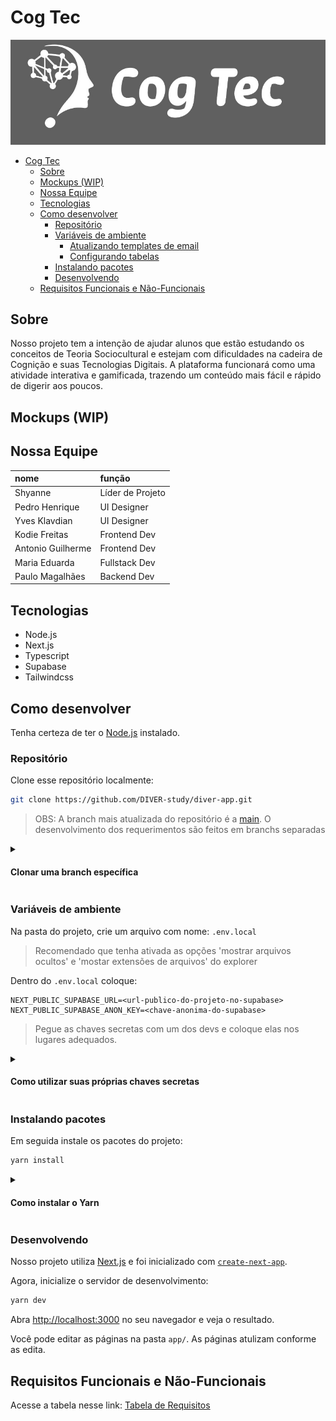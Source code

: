 # Cog Tec

![logo da cog tec com uma cabeça com formato de ponto de interrogação e a palavra cog tec](/.github/assets/cog-tec-logo.jpg)

<!--toc:start-->

- [Cog Tec](#cog-tec)
  - [Sobre](#sobre)
  - [Mockups (WIP)](#mockups-wip)
  - [Nossa Equipe](#nossa-equipe)
  - [Tecnologias](#tecnologias)
  - [Como desenvolver](#como-desenvolver)
    - [Repositório](#repositório)
    - [Variáveis de ambiente](#variáveis-de-ambiente)
      - [Atualizando templates de email](#atualizando-templates-de-email)
      - [Configurando tabelas](#configurando-tabelas)
    - [Instalando pacotes](#instalando-pacotes)
    - [Desenvolvendo](#desenvolvendo)
  - [Requisitos Funcionais e Não-Funcionais](#requisitos-funcionais-e-não-funcionais)
  <!--toc:end-->

## Sobre

Nosso projeto tem a intenção de ajudar alunos que estão estudando os conceitos de
Teoria Sociocultural e estejam com dificuldades na cadeira de Cognição e suas
Tecnologias Digitais. A plataforma funcionará como uma atividade interativa e
gamificada, trazendo um conteúdo mais fácil e rápido de digerir aos poucos.

## Mockups (WIP)

## Nossa Equipe

| nome              | função           |
| :---------------- | :--------------- |
| Shyanne           | Líder de Projeto |
| Pedro Henrique    | UI Designer      |
| Yves Klavdian     | UI Designer      |
| Kodie Freitas     | Frontend Dev     |
| Antonio Guilherme | Frontend Dev     |
| Maria Eduarda     | Fullstack Dev    |
| Paulo Magalhães   | Backend Dev      |

## Tecnologias

- Node.js
- Next.js
- Typescript
- Supabase
- Tailwindcss

## Como desenvolver

Tenha certeza de ter o [Node.js](https://nodejs.org/en/download) instalado.

### Repositório

Clone esse repositório localmente:

```bash
git clone https://github.com/DIVER-study/diver-app.git
```

> OBS: A branch mais atualizada do repositório é a [main](https://github.com/DIVER-study/diver-app/tree/main).
> O desenvolvimento dos requerimentos são feitos em branchs separadas

<details>
<summary><h4>Clonar uma branch específica</h4></summary>

Você pode clonar uma branch específica com esse comando:

```bash
# git clone https://github.com/DIVER-study/diver-app.git -b <nome-da-branch>
git clone https://github.com/DIVER-study/diver-app.git -b main
```

</details>

### Variáveis de ambiente

Na pasta do projeto, crie um arquivo com nome: `.env.local`

> Recomendado que tenha ativada as opções 'mostrar arquivos ocultos' e
> 'mostar extensões de arquivos' do explorer

Dentro do `.env.local` coloque:

```dotenv
NEXT_PUBLIC_SUPABASE_URL=<url-publico-do-projeto-no-supabase>
NEXT_PUBLIC_SUPABASE_ANON_KEY=<chave-anonima-do-supabase>
```

> Pegue as chaves secretas com um dos devs e coloque elas nos lugares adequados.

<details>
<summary><h4>Como utilizar suas próprias chaves secretas</h4></summary>

Como o projeto ainda está em inicio de desenvolvimento ainda
é possível utilizar um projeto qualquer do Supabase

No site do [Supabase](https://supabase.com), faça ou entre em uma conta e crie um novo projeto.
Preencha todos os detalhes que o supabase pedir.

Com um novo projeto criado, na barra de naavegação clique em connect:
![barra de navegação do supabase com o nome de um projeto e um botão destacado nomeado 'connect'](/.github/assets/supanav.png)

Um novo popup aparecerar com novas opções.
Procure por App Frameworks, selecione as opções de NextJS e SupabaseJS
e suas chaves secretas estrão disponíveis.
![janela do supabase mostrando as chaves secretas de um projeto borradas](/.github/assets/supapopup.png)

#### Atualizando templates de email

Supabase utiliza templates de email para enviar links
para os usuários confirmarem seu email ou redefinir sua senha.

Para que possa fazer isso no seu próprio projeto do Supabase,
utilize os templetas encontrados para

- Confirmação de email [confirmation.html](/supabase/templates/confirmation.html)
- Redefinição de senha [recovery.html](/supabase/templates/recovery.html)

Copie o html desses arquivos e cole eles nos templates adequados

você pode encontrar os templates aqui:

![a imagem mostra a interface do supabase com a seção email templates selecionada](/.github/assets/email-templates.png)

#### Configurando tabelas

Nossas tabelas, funções, triggers, políticas e buckets podem ser criadas com o seguinte SQL:

```sql
-- Create a table for public profiles
create table if not exists profiles (
  id uuid references auth.users on delete cascade not null primary key,
  updated_at timestamp with time zone not null default now(),
  display_name text not null unique default '',
  avatar_url text not null default '',
  email text not null,

  constraint display_name_length check (char_length(display_name) >= 3)
);

-- Set up Row Level Security (RLS)
alter table if exists profiles
  enable row level security;

drop policy if exists "Public profiles are viewable by everyone." on public.profiles;
create policy "Public profiles are viewable by everyone." on profiles
  for select using (true);

drop policy if exists "Users can insert their own profile." on public.profiles;
create policy "Users can insert their own profile." on profiles
  for insert with check ((select auth.uid()) = id);

drop policy if exists "Users can update own profile." on public.profiles;
create policy "Users can update own profile." on profiles
  for update using ((select auth.uid()) = id);

-- This trigger automatically creates a profile entry when a new user signs up via Supabase Auth.
create or replace function public.handle_new_user()
returns trigger
set search_path = ''
as $$
begin
  insert into public.profiles (id, display_name, avatar_url, email)
  values (new.id, new.raw_user_meta_data->>'display_name', new.raw_user_meta_data->>'avatar_url', new.email)
  on conflict (id) do update
  set (display_name, avatar_url, email) = (new.raw_user_meta_data ->> 'display_name', new.raw_user_meta_data ->> 'avatar_url', new.email);
  return new;
end;
$$ language plpgsql security definer;
create or replace trigger on_auth_user_created
  after insert or update on auth.users
  for each row execute procedure public.handle_new_user();

-- Set up Storage!
insert into storage.buckets (id, name)
  values ('profile-pictures', 'profile-pictures')
  on conflict (id) do nothing;

-- Set up access controls for storage.
drop policy if exists "Avatar images are publicly accessible." on storage.objects;
create policy "Avatar images are publicly accessible." on storage.objects
  for select using (bucket_id = 'profile-pictures');

drop policy if exists "Anyone can upload an avatar." on storage.objects;
create policy "Anyone can upload an avatar." on storage.objects
  for insert with check (bucket_id = 'profile-pictures');

drop policy if exists "Authenticated users can remove their avatar" on storage.objects;
create policy "Authenticated users can remove their avatar" on storage.objects
  for remove with check (bucket_id = 'profile-pictures' and (select auth.role()) = 'authenticated');
```

</details>

### Instalando pacotes

Em seguida instale os pacotes do projeto:

```bash
yarn install
```

<details>
<summary><h4>Como instalar o Yarn</h4></summary>

Instale o yarn com o npm ou com sua distribuição linux

```bash
npm i -g yarn
```

Ative o corepack como admin

```bash
sudo corepack enable
# no windows, abra o prompt de comando como admin
# corepack enable
```

E dentro da pasta de projeto atualize o yarn
e instale os pacotes

```bash
yarn set version berry
yarn install
```

</details>

### Desenvolvendo

Nosso projeto utiliza [Next.js](https://nextjs.org) e foi inicializado com [`create-next-app`](https://nextjs.org/docs/app/api-reference/cli/create-next-app).

Agora, inicialize o servidor de desenvolvimento:

```bash
yarn dev
```

Abra [http://localhost:3000](http://localhost:3000) no seu navegador e veja o resultado.

Você pode editar as páginas na pasta `app/`. As páginas atulizam conforme as edita.

## Requisitos Funcionais e Não-Funcionais

Acesse a tabela nesse link: [Tabela de Requisitos](https://royal-deal-c64.notion.site/Tabela-de-requisitos-151da11da8b18085b76bcd3c85f80c29)

